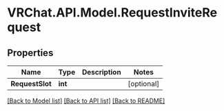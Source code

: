 # VRChat.API.Model.RequestInviteRequest

## Properties

Name | Type | Description | Notes
------------ | ------------- | ------------- | -------------
**RequestSlot** | **int** |  | [optional] 

[[Back to Model list]](../README.md#documentation-for-models) [[Back to API list]](../README.md#documentation-for-api-endpoints) [[Back to README]](../README.md)

